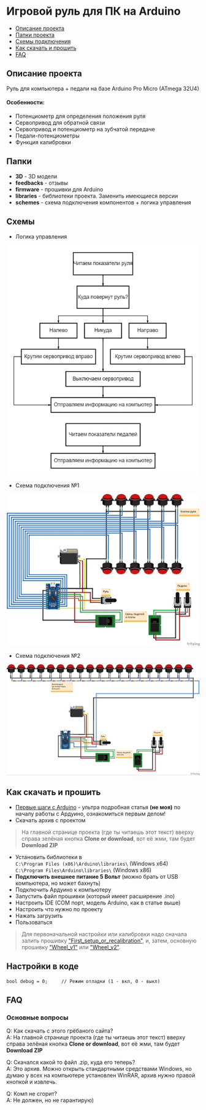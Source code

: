 # Игровой руль для ПК на Arduino
* [Описание проекта](#chapter-0)
* [Папки проекта](#chapter-1)
* [Схемы подключения](#chapter-2)
* [Как скачать и прошить](#chapter-3)
* [FAQ](#chapter-4)

<a id="chapter-0"></a>
## Описание проекта
Руль для компьютера + педали на базе Arduino Pro Micro (ATmega 32U4)
   
#### Особенности:
- Потенциометр для определения положения руля
- Сервопривод для обратной связи
- Сервопривод и потенциометр на зубчатой передаче
- Педали-потенциометры
- Функция калибровки

<a id="chapter-1"></a>
## Папки
- **3D** - 3D модели
- **feedbacks** - отзывы
- **firmware** - прошивки для Arduino
- **libraries** - библиотеки проекта. Заменить имеющиеся версии
- **schemes** - схема подключения компонентов + логика управления

<a id="chapter-2"></a>
## Схемы
- Логика управления
  
![SCHEME](https://github.com/Sasha-kife/Computer-wheel/blob/main/schemes/diagram.png)
- Схема подключения №1
  
![SCHEME](https://github.com/Sasha-kife/Computer-wheel/blob/main/schemes/scheme1.jpg)
- Схема подключения №2

![SCHEME](https://github.com/Sasha-kife/Computer-wheel/blob/main/schemes/scheme2.jpg)

<a id="chapter-3"></a>
## Как скачать и прошить
* [Первые шаги с Arduino](http://alexgyver.ru/arduino-first/) - ультра подробная статья **(не моя)** по началу работы с Ардуино, ознакомиться первым делом!
* Скачать архив с проектом
> На главной странице проекта (где ты читаешь этот текст) вверху справа зелёная кнопка **Clone or download**, вот её жми, там будет **Download ZIP**
* Установить библиотеки в  
`C:\Program Files (x86)\Arduino\libraries\` (Windows x64)  
`C:\Program Files\Arduino\libraries\` (Windows x86)
* **Подключить внешнее питание 5 Вольт** (можно брать от USB компьютера, но может бахнуть)
* Подключить Ардуино к компьютеру
* Запустить файл прошивки (который имеет расширение .ino)
* Настроить IDE (COM порт, модель Arduino, как в статье выше)
* Настроить что нужно по проекту
* Нажать загрузить
* Пользоваться
> Для первоначальной настройки или калибровки надо сначала залить прошивку ["First_setup_or_recalibration"](https://github.com/Sasha-kife/Computer-wheel/blob/main/firmware/First_setup_or_recalibration/First_setup_or_recalibration.ino), и, затем, основную прошивку ["Wheel_v1"](https://github.com/Sasha-kife/Computer-wheel/blob/main/firmware/Wheel_v1/Wheel_v1.ino) или ["Wheel_v2"](https://github.com/Sasha-kife/Computer-wheel/blob/main/firmware/Wheel_v2/Wheel_v2.ino).

## Настройки в коде
    bool debug = 0;     // Режим отладки (1 - вкл, 0 - выкл)
	
<a id="chapter-4"></a>
## FAQ
### Основные вопросы
Q: Как скачать с этого грёбаного сайта?  
A: На главной странице проекта (где ты читаешь этот текст) вверху справа зелёная кнопка **Clone or download**, вот её жми, там будет **Download ZIP**

Q: Скачался какой то файл .zip, куда его теперь?  
A: Это архив. Можно открыть стандартными средствами Windows, но думаю у всех на компьютере установлен WinRAR, архив нужно правой кнопкой и извлечь.

Q: Комп не сгорит?  
A: Не должен, но не гарантирую)
